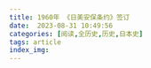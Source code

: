 ```yaml
---
title: 1960年 《日美安保条约》签订
date:  2023-08-31 10:49:56
categories: [阅读,全历史,历史,日本史]
tags: article
index_img: 
---
```


